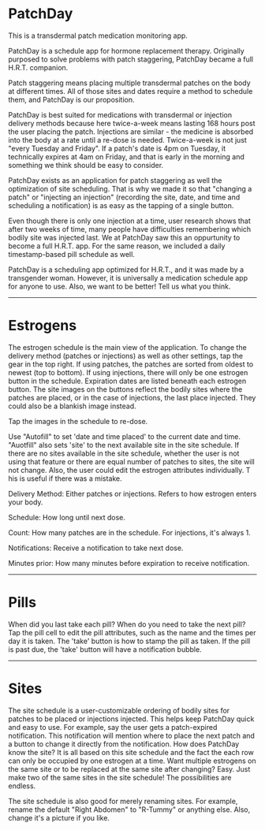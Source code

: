 # PatchDay
This is a transdermal patch medication monitoring app.

PatchDay is a schedule app for hormone replacement therapy. 
Originally purposed to solve problems with patch staggering, PatchDay became a full H.R.T. companion.

Patch staggering means placing multiple transdermal patches on the body at different times. 
All of those sites and dates require a method to schedule them, and PatchDay is our proposition.

PatchDay is best suited for medications with transdermal or injection delivery methods because here twice-a-week means lasting 168 hours post the user placing the patch. 
Injections are similar - the medicine is absorbed into the body at a rate until a re-dose is needed. 
Twice-a-week is not just "every Tuesday and Friday". 
If a patch's date is 4pm on Tuesday, it technically expires at 4am on Friday, 
and that is early in the morning and something we think should be easy to consider.

PatchDay exists as an application for patch staggering as well the optimization of site scheduling. 
That is why we made it so that "changing a patch" or "injecting an injection" 
(recording the site, date, and time and scheduling a notification) 
is as easy as the tapping of a single button.

Even though there is only one injection at a time, user research shows that after two weeks of time, 
many people have difficulties remembering which bodily site was injected last. 
We at PatchDay saw this an oppurtunity to become a full H.R.T. app. For the same reason, 
we included a daily timestamp-based pill schedule as well.

PatchDay is a scheduling app optimized for H.R.T., and it was made by a transgender woman. 
However, it is universally a medication schedule app for anyone to use. 
Also, we want to be better! Tell us what you think.

--------------

# Estrogens

The estrogen schedule is the main view of the application. 
To change the delivery method (patches or injections) as well as other settings, tap the gear in the top right.
If using patches, the patches are sorted from oldest to newest (top to bottom).
If using injections, there will only be one estrogen button in the schedule.
Expiration dates are listed beneath each estrogen button.
The site images on the buttons reflect the bodily sites where the patches are placed, 
or in the case of injections, the last place injected. They could also be a blankish image instead.

Tap the images in the schedule to re-dose.

Use "Autofill" to set 'date and time placed' to the current date and time. 
"Auotfill" also sets 'site' to the next available site in the site schedule. 
If there are no sites available in the site schedule, 
whether the user is not using that feature or there are equal number of patches to sites, 
the site will not change. Also, the user could edit the estrogen attributes individually. T
his is useful if there was a mistake.

  Delivery Method: Either patches or injections. Refers to how estrogen enters your body.

  Schedule: How long until next dose.

  Count: How many patches are in the schedule. For injections, it's always 1.

  Notifications: Receive a notification to take next dose.

  Minutes prior: How many minutes before expiration to receive notification.
  
--------------

# Pills

When did you last take each pill?
When do you need to take the next pill?
Tap the pill cell to edit the pill attributes, such as the name and the times per day it is taken.
The 'take' button is how to stamp the pill as taken. If the pill is past due, the 'take' button will have a notification bubble.

--------------

# Sites

The site schedule is a user-customizable ordering of bodily sites for patches to be placed or injections injected. 
This helps keep PatchDay quick and easy to use. 
For example, say the user gets a patch-expired notification. 
This notification will mention where to place the next patch and a button to change it directly from the notification.
How does PatchDay know the site? 
It is all based on this site schedule and the fact the each row can only be occupied by one estrogen at a time. 
Want multiple estrogens on the same site or to be replaced at the same site after changing? 
Easy. Just make two of the same sites in the site schedule! The possibilities are endless.

The site schedule is also good for merely renaming sites. 
For example, rename the default "Right Abdomen" to "R-Tummy" or anything else. 
Also, change it's a picture if you like.

  
  

